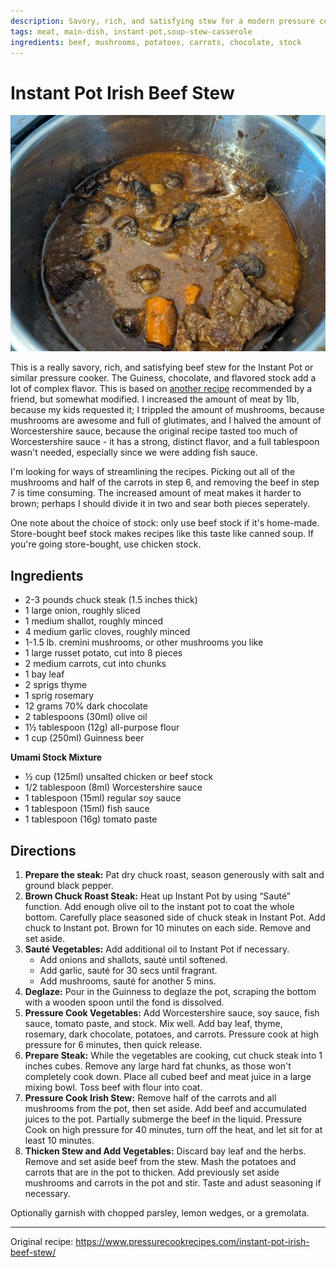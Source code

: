 ```yaml
---
description: Savory, rich, and satisfying stew for a modern pressure cooker.
tags: meat, main-dish, instant-pot,soup-stew-casserole
ingredients: beef, mushrooms, potatoes, carrots, chocolate, stock
---
```


# Instant Pot Irish Beef Stew

![Irish Beef Stew](../images/irish_beef_stew.jpg)

This is a really savory, rich, and satisfying beef stew for the Instant Pot or similar pressure cooker. The Guiness, chocolate, and flavored stock add a lot of complex flavor. This is based on [another recipe](https://www.pressurecookrecipes.com/instant-pot-irish-beef-stew/) recommended by a friend, but somewhat modified. I increased the amount of meat by 1lb, because my kids requested it; I trippled the amount of mushrooms, because mushrooms are awesome and full of glutimates, and I halved the amount of Worcestershire sauce, because the original recipe tasted too much of Worcestershire sauce - it has a strong, distinct flavor, and a full tablespoon wasn't needed, especially since we were adding fish sauce. 

I'm looking for ways of streamlining the recipes. Picking out all of the mushrooms and half of the carrots in step 6, and removing the beef in step 7 is time consuming. The increased amount of meat makes it harder to brown; perhaps I should divide it in two and sear both pieces seperately. 

One note about the choice of stock: only use beef stock if it's home-made. Store-bought beef stock makes recipes like this taste like canned soup. If you're going store-bought, use chicken stock.

## Ingredients
- 2-3 pounds chuck steak (1.5 inches thick)
- 1 large onion, roughly sliced
- 1 medium shallot, roughly minced
- 4 medium garlic cloves, roughly minced
- 1-1.5 lb. cremini mushrooms, or other mushrooms you like
- 1 large russet potato, cut into 8 pieces
- 2 medium carrots, cut into chunks
- 1 bay leaf
- 2 sprigs thyme
- 1 sprig rosemary
- 12 grams 70% dark chocolate
- 2 tablespoons (30ml) olive oil
- 1½ tablespoon (12g) all-purpose flour
- 1 cup (250ml) Guinness beer

**Umami Stock Mixture**
- ½ cup (125ml) unsalted chicken or beef stock
- 1/2 tablespoon (8ml) Worcestershire sauce
- 1 tablespoon (15ml) regular soy sauce
- 1 tablespoon (15ml) fish sauce
- 1 tablespoon (16g) tomato paste

## Directions
1. **Prepare the steak:** Pat dry chuck roast, season generously with salt and ground black pepper.  
2. **Brown Chuck Roast Steak:** Heat up Instant Pot by using “Sauté” function. Add enough olive oil to the instant pot to coat the whole bottom. Carefully place seasoned side of chuck steak in Instant Pot. Add chuck to Instant pot. Brown for 10 minutes on each side. Remove and set aside.
2. **Sauté Vegetables:** Add additional oil to Instant Pot if necessary.
    - Add onions and shallots, sauté until softened.
    - Add garlic, sauté for 30 secs until fragrant. 
    - Add mushrooms, sauté for another 5 mins. 
3. **Deglaze:** Pour in the Guinness to deglaze the pot, scraping the bottom with a wooden spoon until the fond is dissolved. 
4. **Pressure Cook Vegetables:** Add Worcestershire sauce, soy sauce, fish sauce, tomato paste, and stock. Mix well. Add bay leaf, thyme, rosemary, dark chocolate, potatoes, and carrots. Pressure cook at high pressure for 6 minutes, then quick release.
5. **Prepare Steak:** While the vegetables are cooking, cut chuck steak into 1 inches cubes. Remove any large hard fat chunks, as those won't completely cook down. Place all cubed beef and meat juice in a large mixing bowl. Toss beef with flour into coat.
6. **Pressure Cook Irish Stew:** Remove half of the carrots and all mushrooms from the pot, then set aside. Add beef and accumulated juices to the pot. Partially submerge the beef in the liquid. Pressure Cook on high pressure for 40 minutes, turn off the heat, and let sit for at least 10 minutes. 
7. **Thicken Stew and Add Vegetables:** Discard bay leaf and the herbs. Remove and set aside beef from the stew. Mash the potatoes and carrots that are in the pot to thicken. Add previously set aside mushrooms and carrots in the pot and stir. Taste and adust seasoning if necessary.

Optionally garnish with chopped parsley, lemon wedges, or a gremolata. 

* * *

Original recipe: <https://www.pressurecookrecipes.com/instant-pot-irish-beef-stew/>
